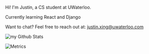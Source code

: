 Hi! I'm Justin, a CS student at UWaterloo.

Currently learning React and Django

Want to chat?
Feel free to reach out at: justin.xing@uwaterloo.com

<img align="center" src="https://github-readme-stats.vercel.app/api?username=justin-xing&include_all_commits=true&count_private=true&show_icons=true&line_height=20&title_color=2B5BBD&icon_color=1124BB&text_color=A1A1A1&bg_color=0,000000,130F40" alt="my Github Stats"/>

![Metrics](https://metrics.lecoq.io/justin-xing?template=classic&base.header=0&gists=1&lines=1&config.timezone=America%2FToronto)
